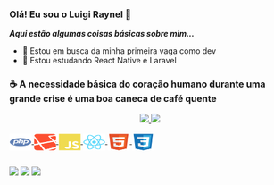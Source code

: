 ### Olá! Eu sou o Luigi Raynel 👋

***Aqui estão algumas coisas básicas sobre mim...***

- 🔭 Estou em busca da minha primeira vaga como dev
- 🌱 Estou estudando React Native e Laravel
### **☕  A necessidade básica do coração humano durante uma grande crise é uma boa caneca de café quente**

<div align="center">
  <a href="https://github.com/luigi-raynel-dev">
  <img height="180em" src="https://github-readme-stats.vercel.app/api?username=luigi-raynel-dev&show_icons=true&theme=dracula&include_all_commits=true&count_private=true"/>
  <img height="180em" src="https://github-readme-stats.vercel.app/api/top-langs/?username=luigi-raynel-dev&layout=compact&langs_count=7&theme=dracula"/>
</div>
<div style="display: inline_block"><br>
  <img align="center" alt="Luigi-Php" height="30" width="40" src="https://raw.githubusercontent.com/devicons/devicon/master/icons/php/php-plain.svg">
  <img align="center" alt="Luigi-Laravel" height="30" width="40" src="https://raw.githubusercontent.com/devicons/devicon/master/icons/laravel/laravel-plain.svg">
  <img align="center" alt="Luigi-Js" height="30" width="40" src="https://raw.githubusercontent.com/devicons/devicon/master/icons/javascript/javascript-plain.svg">
  <img align="center" alt="Luigi-React" height="30" width="40" src="https://raw.githubusercontent.com/devicons/devicon/master/icons/react/react-original.svg">
  <img align="center" alt="Luigi-HTML" height="30" width="40" src="https://raw.githubusercontent.com/devicons/devicon/master/icons/html5/html5-original.svg">
  <img align="center" alt="Luigi-CSS" height="30" width="40" src="https://raw.githubusercontent.com/devicons/devicon/master/icons/css3/css3-original.svg">
</div>
  
   ##
 
<div> 
    <a href="https://www.linkedin.com/in/luigi-raynel" target="_blank"><img src="https://img.shields.io/badge/-LinkedIn-%230077B5?style=for-the-badge&logo=linkedin&logoColor=white" target="_blank"></a> 
  <a href="https://instagram.com/luigiraynel21" target="_blank"><img src="https://img.shields.io/badge/-Instagram-%23E4405F?style=for-the-badge&logo=instagram&logoColor=white" target="_blank"></a>
 <a href = "mailto:devluigiraynel@gmail.com"><img src="https://img.shields.io/badge/-Gmail-%23333?style=for-the-badge&logo=gmail&logoColor=white" target="_blank"></a>
 
</div>
